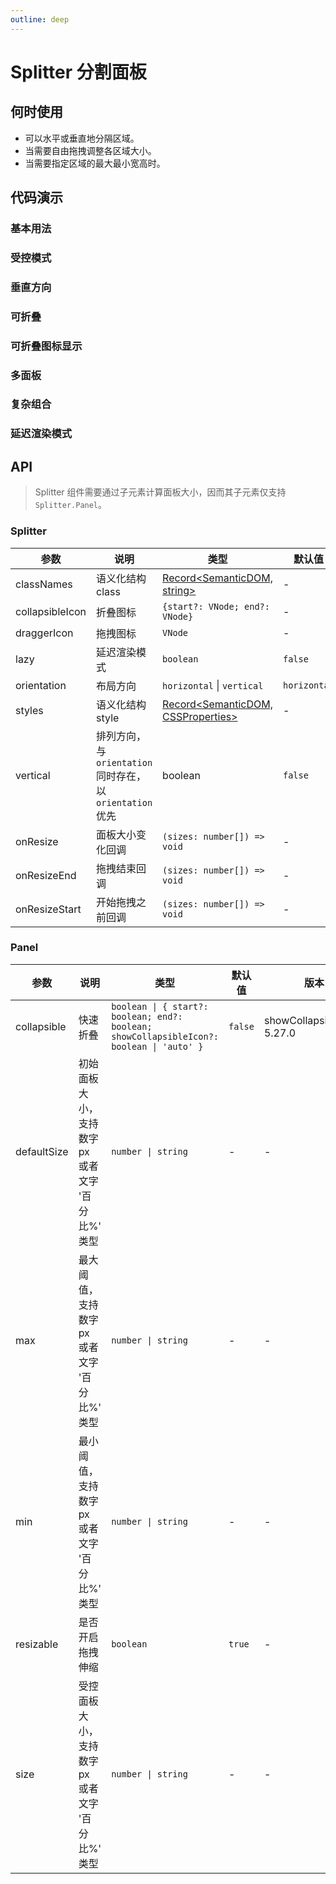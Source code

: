 ```yaml
---
outline: deep
---
```


# Splitter 分割面板

## 何时使用

- 可以水平或垂直地分隔区域。
- 当需要自由拖拽调整各区域大小。
- 当需要指定区域的最大最小宽高时。

## 代码演示

### 基本用法

<demo vue="splitter/size.vue"></demo>

### 受控模式

<demo vue="splitter/control.vue"></demo>

### 垂直方向

<demo vue="splitter/vertical.vue"></demo>

### 可折叠

<demo vue="splitter/collapsible.vue"></demo>

### 可折叠图标显示

<demo vue="splitter/collapsibleIcon.vue" version="5.27.0"></demo>

### 多面板

<demo vue="splitter/multiple.vue"></demo>

### 复杂组合

<demo vue="splitter/group.vue"></demo>

### 延迟渲染模式

<demo vue="splitter/lazy.vue" version="5.23.0"></demo>

## API

> Splitter 组件需要通过子元素计算面板大小，因而其子元素仅支持 `Splitter.Panel`。

### Splitter

| 参数 | 说明 | 类型 | 默认值 | 版本 |
| --- | --- | --- | --- | --- |
| classNames | 语义化结构 class | [Record<SemanticDOM, string>](#semantic-dom) | - | 6.0.0 |
| collapsibleIcon | 折叠图标 | `{start?: VNode; end?: VNode}` | - | 6.0.0 |
| draggerIcon | 拖拽图标 | `VNode` | - | 6.0.0 |
| lazy | 延迟渲染模式 | `boolean` | `false` | 5.23.0 |
| orientation | 布局方向 | `horizontal` \| `vertical` | `horizontal` | - |
| styles | 语义化结构 style | [Record<SemanticDOM, CSSProperties>](#semantic-dom) | - | 6.0.0 |
| vertical | 排列方向，与 `orientation` 同时存在，以 `orientation` 优先 | boolean | `false` |  |
| onResize | 面板大小变化回调 | `(sizes: number[]) => void` | - | - |
| onResizeEnd | 拖拽结束回调 | `(sizes: number[]) => void` | - | - |
| onResizeStart | 开始拖拽之前回调 | `(sizes: number[]) => void` | - | - |

### Panel

| 参数 | 说明 | 类型 | 默认值 | 版本 |
| --- | --- | --- | --- | --- |
| collapsible | 快速折叠 | `boolean \| { start?: boolean; end?: boolean; showCollapsibleIcon?: boolean \| 'auto' }` | `false` | showCollapsibleIcon: 5.27.0 |
| defaultSize | 初始面板大小，支持数字 px 或者文字 '百分比%' 类型 | `number \| string` | - | - |
| max | 最大阈值，支持数字 px 或者文字 '百分比%' 类型 | `number \| string` | - | - |
| min | 最小阈值，支持数字 px 或者文字 '百分比%' 类型 | `number \| string` | - | - |
| resizable | 是否开启拖拽伸缩 | `boolean` | `true` | - |
| size | 受控面板大小，支持数字 px 或者文字 '百分比%' 类型 | `number \| string` | - | - |
